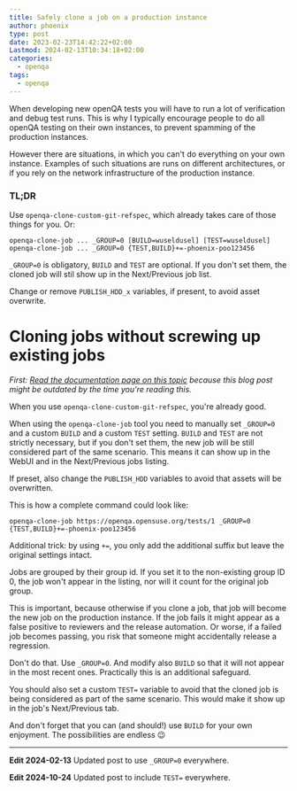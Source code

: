 ```yaml
---
title: Safely clone a job on a production instance
author: phoenix
type: post
date: 2023-02-23T14:42:22+02:00
Lastmod: 2024-02-13T10:34:18+02:00
categories:
  - openqa
tags:
  - openqa
---
```

When developing new openQA tests you will have to run a lot of verification and debug test runs.
This is why I typically encourage people to do all openQA testing on their own instances, to prevent spamming of the production instances.

However there are situations, in which you can't do everything on your own instance. Examples of such situations are runs on different architectures, or if you rely on the network infrastructure of the production instance.

### TL;DR

Use `openqa-clone-custom-git-refspec`, which already takes care of those things for you. Or:

```
openqa-clone-job ... _GROUP=0 [BUILD=wuseldusel] [TEST=wuseldusel]
openqa-clone-job ... _GROUP=0 {TEST,BUILD}+=-phoenix-poo123456
```

`_GROUP=0` is obligatory, `BUILD` and `TEST` are optional. If you don't set them, the cloned job will stil show up in the Next/Previous job list.

Change or remove `PUBLISH_HDD_x` variables, if present, to avoid asset overwrite.

# Cloning jobs without screwing up existing jobs

*First: [Read the documentation page on this topic](http://open.qa/docs/#_trigger_new_tests_by_modifying_settings_from_existing_test_runs) because this blog post might be outdated by the time you're reading this.*

When you use `openqa-clone-custom-git-refspec`, you're already good.

When using the `openqa-clone-job` tool you need to manually set `_GROUP=0` and a custom `BUILD` and a custom `TEST` setting.
`BUILD` and `TEST` are not strictly necessary, but if you don't set them, the new job will be still considered part of the same scenario. This means it can show up in the WebUI and in the Next/Previous jobs listing.

If preset, also change the `PUBLISH_HDD` variables to avoid that assets will be overwritten.

This is how a complete command could look like:

```
openqa-clone-job https://openqa.opensuse.org/tests/1 _GROUP=0 {TEST,BUILD}+=-phoenix-poo123456
```

Additional trick: by using `+=`, you only add the additional suffix but leave the original settings intact.

Jobs are grouped by their group id. If you set it to the non-existing group ID 0, the job won't appear in the listing, nor will it count for the original job group.

This is important, because otherwise if you clone a job, that job will become the new job on the production instance. If the job fails it might appear as a false positive to reviewers and the release automation.
Or worse, if a failed job becomes passing, you risk that someone might accidentally release a regression.

Don't do that. Use `_GROUP=0`. And modify also `BUILD` so that it will not appear in the most recent ones. Practically this is an additional safeguard.

You should also set a custom `TEST=` variable to avoid that the cloned job is being considered as part of the same scenario. This would make it show up in the job's Next/Previous tab.

And don't forget that you can (and should!) use `BUILD` for your own enjoyment. The possibilities are endless 😉

***

**Edit 2024-02-13** Updated post to use `_GROUP=0` everywhere.

**Edit 2024-10-24** Updated post to include `TEST=` everywhere.